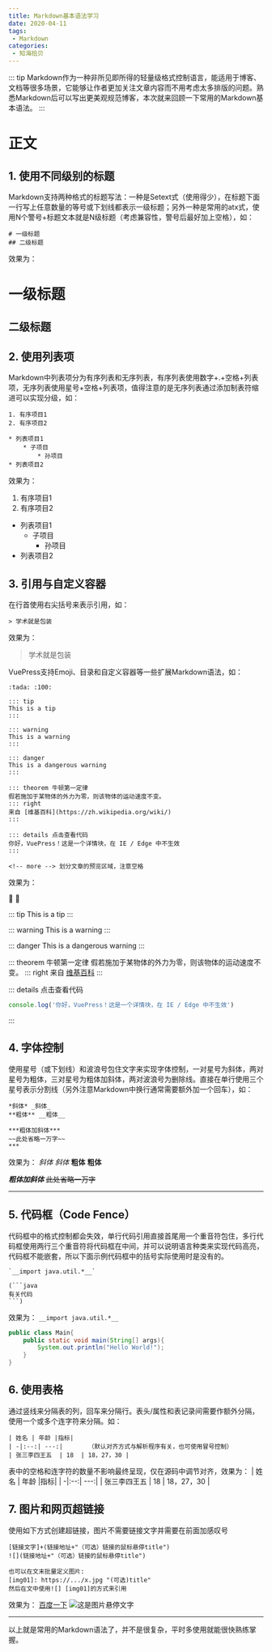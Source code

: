 ```yaml
---
title: Markdown基本语法学习
date: 2020-04-11
tags:
 - Markdown
categories:
 - 知海拾贝
---
```


::: tip
Markdown作为一种非所见即所得的轻量级格式控制语言，能适用于博客、文档等很多场景，它能够让作者更加关注文章内容而不用考虑太多排版的问题。熟悉Markdown后可以写出更美观规范博客，本次就来回顾一下常用的Markdown基本语法。
:::
<!-- more -->

# 正文

## 1. 使用不同级别的标题
Markdown支持两种格式的标题写法：一种是Setext式（使用得少），在标题下面一行写上任意数量的等号或下划线都表示一级标题；另外一种是常用的atx式，使用N个警号+标题文本就是N级标题（考虑兼容性，警号后最好加上空格），如：
```
# 一级标题
## 二级标题
```

效果为：
# 一级标题
## 二级标题

## 2. 使用列表项
Markdown中列表项分为有序列表和无序列表，有序列表使用数字+.+空格+列表项，无序列表使用星号+空格+列表项，值得注意的是无序列表通过添加制表符缩进可以实现分级，如：
```
1. 有序项目1
2. 有序项目2

* 列表项目1
	* 子项目
		* 孙项目
* 列表项目2
```
效果为：
1. 有序项目1
2. 有序项目2

* 列表项目1
	* 子项目
		* 孙项目
* 列表项目2

## 3. 引用与自定义容器
在行首使用右尖括号来表示引用，如：
```
> 学术就是包装
```
效果为：
> 学术就是包装

VuePress支持Emoji、目录和自定义容器等一些扩展Markdown语法，如：
```
:tada: :100:

::: tip
This is a tip
:::

::: warning
This is a warning
:::

::: danger
This is a dangerous warning
:::

::: theorem 牛顿第一定律
假若施加于某物体的外力为零，则该物体的运动速度不变。
::: right
来自 [维基百科](https://zh.wikipedia.org/wiki/)
:::

::: details 点击查看代码
你好，VuePress！这是一个详情块，在 IE / Edge 中不生效
:::

<!-- more --> 划分文章的预览区域，注意空格
```
效果为：

:tada: :100:

::: tip
This is a tip
:::

::: warning
This is a warning
:::

::: danger
This is a dangerous warning
:::

::: theorem 牛顿第一定律
假若施加于某物体的外力为零，则该物体的运动速度不变。
::: right
来自 [维基百科](https://zh.wikipedia.org/wiki/)
:::

::: details 点击查看代码
```js
console.log('你好，VuePress！这是一个详情块，在 IE / Edge 中不生效')
```
:::

## 4. 字体控制
使用星号（或下划线）和波浪号包住文字来实现字体控制，一对星号为斜体，两对星号为粗体，三对星号为粗体加斜体，两对波浪号为删除线。直接在单行使用三个星号表示分割线（另外注意Markdown中换行通常需要额外加一个回车），如：
```
*斜体* _斜体_
**粗体** __粗体__

***粗体加斜体***
~~此处省略一万字~~
***
```
效果为：
*斜体* _斜体_
**粗体** __粗体__

***粗体加斜体***
~~此处省略一万字~~
***

## 5. 代码框（Code Fence）
代码框中的格式控制都会失效，单行代码引用直接首尾用一个重音符包住，多行代码框使用两行三个重音符将代码框在中间，并可以说明语言种类来实现代码高亮，代码框不能嵌套，所以下面示例代码框中的括号实际使用时是没有的。

```
`__import java.util.*__`

(```java
有关代码
```)
```
效果为：
`__import java.util.*__`
```java
public class Main{
    public static void main(String[] args){
        System.out.println("Hello World!");
    }
}
```

## 6. 使用表格
通过竖线来分隔表的列，回车来分隔行。表头/属性和表记录间需要作额外分隔，使用一个或多个连字符来分隔。如：
```
| 姓名 | 年龄 |指标|
| -|:--:| ---:|       （默认对齐方式与解析程序有关，也可使用冒号控制）
| 张三李四王五  | 18  | 18，27，30 |
```
表中的空格和连字符的数量不影响最终呈现，仅在源码中调节对齐，效果为：
| 姓名 | 年龄  |指标|
| -|:--:| ---:|
| 张三李四王五  | 18  | 18，27，30 |

## 7. 图片和网页超链接
使用如下方式创建超链接，图片不需要链接文字并需要在前面加感叹号
```
[链接文字]+(链接地址+"（可选）链接的鼠标悬停title")
![](链接地址+"（可选）链接的鼠标悬停title")

也可以在文末批量定义图片:
[img01]: https://.../x.jpg "(可选)title" 
然后在文中使用![] [img01]的方式来引用
```
效果为：
[百度一下](https://www.baidu.com "访问百度搜索")
![](https://home.baidu.com/Public/img/logo.png?v=15 "这是图片悬停文字")

***
以上就是常用的Markdown语法了，并不是很复杂，平时多使用就能很快熟练掌握。